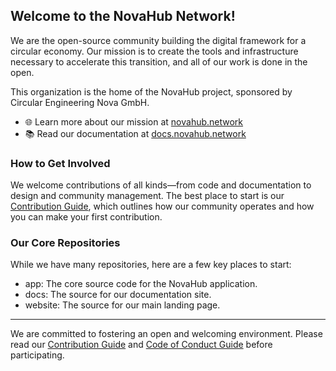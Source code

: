 ## Welcome to the NovaHub Network!
We are the open-source community building the digital framework for a circular economy. Our mission is to create the tools and infrastructure necessary to accelerate this transition, and all of our work is done in the open.

This organization is the home of the NovaHub project, sponsored by Circular Engineering Nova GmbH.
* 🌐 Learn more about our mission at [novahub.network](https://www.novahub.network)
* 📚 Read our documentation at [docs.novahub.network](https://docs.novahub.network)

### How to Get Involved
We welcome contributions of all kinds—from code and documentation to design and community management. The best place to start is our [Contribution Guide](../CONTRIBUTING.md), which outlines how our community operates and how you can make your first contribution.

### Our Core Repositories
While we have many repositories, here are a few key places to start:
* app: The core source code for the NovaHub application.
* docs: The source for our documentation site.
* website: The source for our main landing page.
---------------------------------------------------------------
We are committed to fostering an open and welcoming environment. Please read our [Contribution Guide](../CONTRIBUTING.md) and [Code of Conduct Guide](../CODE_OF_CONDUCT.md) before participating.
